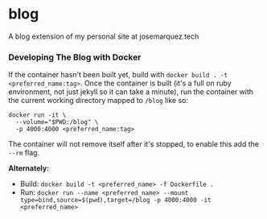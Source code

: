 # blog
A blog extension of my personal site at josemarquez.tech

### Developing The Blog with Docker
If the container hasn't been built yet, build with `docker build . -t <preferred_name:tag>`.
Once the container is built (it's a full on ruby environment, not just jekyll so it can take a
minute), run the container with the current working directory mapped to `/blog` like so:
```
docker run -it \
  --volume="$PWD:/blog" \
  -p 4000:4000 <preferred_name:tag>
```
The container will not remove itself after it's stopped, to enable this add the `--rm` flag.

**Alternately:**
- Build: `docker build -t <preferred_name> -f Dockerfile .`
- Run: `docker run --name <preferred_name> --mount type=bind,source=$(pwd),target=/blog -p 4000:4000 -it <preferred_name>`
